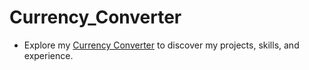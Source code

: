 # Currency_Converter
- Explore my [Currency Converter](https://currencyconverterwebappdev.netlify.app/) to discover my projects, skills, and experience.
